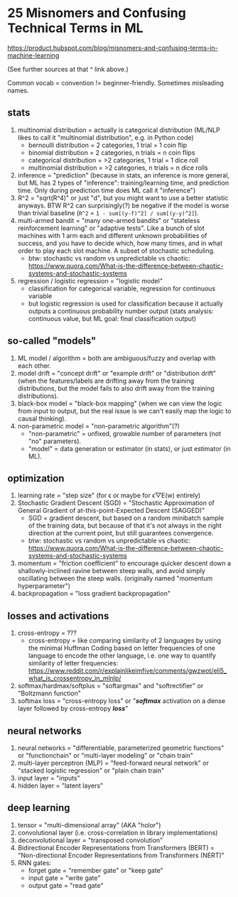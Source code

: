# 25 Misnomers and Confusing Technical Terms in ML

https://product.hubspot.com/blog/misnomers-and-confusing-terms-in-machine-learning

(See further sources at that ^ link above.)

Common vocab = convention != beginner-friendly. Sometimes misleading names.

## stats

1. multinomial distribution = actually is categorical distribution (ML/NLP likes to call it "multinomial distribution", e.g. in Python code)
   - bernoulli distribution = 2 categories, 1 trial = 1 coin flip
   - binomial distribution = 2 categories, n trials = n coin flips
   - categorical distribution = >2 categories, 1 trial = 1 dice roll
   - multinomial distribution = >2 categories, n trials = n dice rolls
2. inference = "prediction" (because in stats, an inference is more general, but ML has 2 types of "inference": training/learning time, and prediction time. Only during prediction time does ML call it "inference")
3. R^2 = "sqrt(R^4)" or just "d", but you might want to use a better statistic anyways. BTW R^2 can surprisingly(?) be negative if the model is worse than trivial baseline (`R^2` = `1 - sum[(y-f)^2] / sum[(y-y)^2]`).
4. multi-armed bandit = "many one-armed bandits" or "stateless reinforcement learning" or "adaptive tests". Like a bunch of slot machines with 1 arm each and different unknown probabilities of success, and you have to decide which, how many times, and in what order to play each slot machine. A subset of stochastic scheduling.
   - btw: stochastic vs random vs unpredictable vs chaotic: https://www.quora.com/What-is-the-difference-between-chaotic-systems-and-stochastic-systems
5. regression / logistic regression = "logistic model"
   - classification for categorical variable, regression for continuous variable
   - but logistic regression is used for classification because it actually outputs a continuous probability number output (stats analysis: continuous value, but ML goal: final classification output)

## so-called "models"

1. ML model / algorithm = both are ambiguous/fuzzy and overlap with each other.
2. model drift = "concept drift" or "example drift" or "distribution drift" (when the features/labels are drifting away from the training distributions, but the model fails to also drift away from the training distributions).
3. black-box model = "black-box mapping" (when we can view the logic from input to output, but the real issue is we can't easily map the logic to causal thinking).
4. non-parametric model = "non-parametric algorithm"(?)
   - "non-parametric" = unfixed, growable number of parameters (not "no" parameters).
   - "model" = data generation or estimator (in stats), or just estimator (in ML).

## optimization

1. learning rate = "step size" (for ϵ or maybe for ϵ▽E(w) entirely)
2. Stochastic Gradient Descent (SGD) = "Stochastic Approximation of General Gradient of at-this-point-Expected Descent (SAGGED)"
   - SGD = gradient descent, but based on a random minibatch sample of the training data, but because of that it's not always in the right direction at the current point, but still guarantees convergence.
   - btw: stochastic vs random vs unpredictable vs chaotic: https://www.quora.com/What-is-the-difference-between-chaotic-systems-and-stochastic-systems
3. momentum = "friction coefficient" to encourage quicker descent down a shallowly-inclined ravine between steep walls, and avoid simply oscillating between the steep walls. (originally named "momentum hyperparameter")
4. backpropagation = "loss gradient backpropagation"

## losses and activations

1. cross-entropy = ???
   - cross-entropy = like comparing similarity of 2 languages by using the minimal Huffman Coding based on letter frequencies of one language to encode the other language, i.e. one way to quantify similarity of letter frequencies: https://www.reddit.com/r/explainlikeimfive/comments/gwzwot/eli5_what_is_crossentropy_in_mlnlp/
2. softmax/hardmax/softplus = "softargmax" and "softrectifier" or "Boltzmann function"
3. softmax loss = "cross-entropy loss" or "_**softmax**_ activation on a dense layer followed by cross-entropy _**loss**_"

## neural networks

1. neural networks = "differentiable, parameterized geometric functions" or "functionchain" or "multi-layer modeling" or "chain train"
2. multi-layer perceptron (MLP) = "feed-forward neural network" or "stacked logistic regression" or "plain chain train"
3. input layer = "inputs"
4. hidden layer = "latent layers"

## deep learning

1. tensor = "multi-dimensional array" (AKA "holor")
2. convolutional layer (i.e. cross-correlation in library implementations)
3. deconvolutional layer = "transposed convolution"
4. Bidirectional Encoder Representations from Transformers (BERT) = "Non-directional Encoder Representations from Transformers (NERT)"
5. RNN gates:
   - forget gate = "remember gate" or "keep gate"
   - input gate = "write gate"
   - output gate = "read gate"
